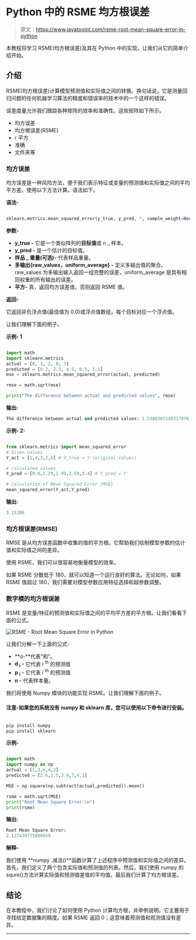 # Python 中的 RSME 均方根误差

> 原文：<https://www.javatpoint.com/rsme-root-mean-square-error-in-python>

本教程将学习 RSME(均方根误差)及其在 Python 中的实现。让我们从它的简单介绍开始。

## 介绍

RSME(均方根误差)计算模型预测值和实际值之间的转换。换句话说，它是测量回归问题的任何机器学习算法的精度和错误率的技术中的一个这样的错误。

误差度量允许我们跟踪各种矩阵的效率和准确性。这些矩阵如下所示。

*   均方误差
*   均方根误差(RSME)
*   r 平方
*   准确
*   文件夹等

### 均方误差

均方误差是一种风险方法，便于我们表示特征或变量的预测值和实际值之间的平均平方差。使用以下方法计算。语法如下。

**语法-**

```py

sklearn.metrics.mean_squared_error(y_true, y_pred, *, sample_weight=None, multioutput='uniform_average', squared=True)

```

**参数-**

*   **y_true -** 它是一个类似阵列的**目标值**或 n _ 样本。
*   **y_pred -** 是一个估计的目标值。
*   **样品 _ 重量(可选)-** 代表样品重量。
*   **多输出{raw_values，uniform_average} -** 定义多输出值的聚合。raw_values 为多输出输入返回一组完整的误差，uniform_average 是具有相同权重的所有输出的误差。
*   **平方-** 真，返回均方误差值，否则返回 RSME 值。

**返回-**

它返回非负浮点值(最佳值为 0.0)或浮点值数组，每个目标对应一个浮点值。

让我们理解下面的例子。

**示例- 1**

```py

import math
import sklearn.metrics
actual = [0, 1, 2, 0, 3]
predicted = [0.2, 2.3, 4.5, 0.5, 1.1]
mse = sklearn.metrics.mean_squared_error(actual, predicted)

rmse = math.sqrt(mse)

print("The difference between actual and predicted values", rmse)

```

**输出:**

```py
The difference between actual and predicted values: 1.5388307249337076

```

**示例- 2:**

```py

from sklearn.metrics import mean_squared_error
# Given values
Y_act = [1,4,3,2,6] # Y_true = Y (original values)

# calculated values
Y_pred = [0.6,1.29,1.99,2.69,3.4] # Y_pred = Y'

# Calculation of Mean Squared Error (MSE)
mean_squared_error(Y_act,Y_pred)

```

**输出:**

```py
3.15206

```

### 均方根误差(RMSE)

RMSE 是从均方误差函数中收集的值的平方根。它帮助我们绘制模型参数的估计值和实际值之间的差异。

使用 RSME，我们可以很容易地衡量模型的效率。

如果 RSME 分数低于 180，就可以知道一个运行良好的算法。无论如何，如果 RSME 值超过 180，我们需要对模型参数应用特征选择和超参数调整。

### 数字模的均方根误差

RSME 是变量/特征的预测值和实际值之间的平均平方差的平方根。让我们看看下面的公式。

![RSME - Root Mean Square Error in Python](img/41132e9effb57dbc65b72f3c3b0aa237.png)

让我们分解一下上面的公式-

*   **σ-**代表“和”。
*   **d <sub>i</sub> -** 它代表 i <sup>th</sup> 的预测值
*   **p <sub>i</sub> -** 它代表 i <sup>th</sup> 的预测值
*   **n -** 代表样本量。

我们将使用 Numpy 模块的功能实现 RSME。让我们理解下面的例子。

#### 注意-如果您的系统没有 numpy 和 sklearn 库，您可以使用以下命令进行安装。

```py

pip install numpy
pip install sklearn

```

**示例-**

```py

import math
import numpy as np
actual = [1,3,6,4,2]
predicted = [2.6,1.5,3.9,7,4.1]

MSE = np.square(np.subtract(actual,predicted)).mean() 

rsme = math.sqrt(MSE)
print("Root Mean Square Error:\n")
print(rsme)

```

**输出:**

```py
Root Mean Square Error:
2.127439775880859

```

**解释-**

我们使用 **numpy .减法()**函数计算了上述程序中预测值和实际值之间的差异。首先，我们定义了两个包含实际值和预测值的列表。然后，我们使用 numpy 的 squre()方法计算实际值和预测值差值的平均值。最后我们计算了均方根误差。

## 结论

在本教程中，我们讨论了如何使用 Python 计算均方根，并举例说明。它主要用于寻找给定数据集的精度。如果 RSME 返回 0；这意味着预测值和观测值没有差异。

* * *